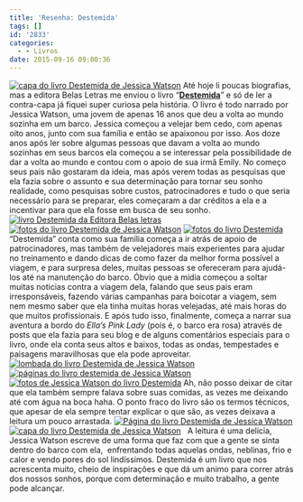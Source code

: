 ```yaml
---
title: 'Resenha: Destemida'
tags: []
id: '2833'
categories:
  - - Livros
date: 2015-09-16 09:00:36
---
```


[![capa do livro Destemida de Jessica Watson](/images/2015/09/DSC03948-1024x768.jpg)](/images/2015/09/DSC03948.jpg) Até hoje li poucas biografias, mas a editora Belas Letras me enviou o livro “**[Destemida](http://belasletras.com.br/detalhe-livro.php?livro=69)**” e só de ler a contra-capa já fiquei super curiosa pela história. O livro é todo narrado por Jessica Watson, uma jovem de apenas 16 anos que deu a volta ao mundo sozinha em um barco. Jessica começou a velejar bem cedo, com apenas oito anos, junto com sua família e então se apaixonou por isso. Aos doze anos após ler sobre algumas pessoas que davam a volta ao mundo sozinhas em seus barcos ela começou a se interessar pela possibilidade de dar a volta ao mundo e contou com o apoio de sua irmã Emily. No começo seus pais não gostaram da ideia, mas após verem todas as pesquisas que ela fazia sobre o assunto e sua determinação para tornar seu sonho realidade, como pesquisas sobre custos, patrocinadores e tudo o que seria necessário para se preparar, eles começaram a dar créditos a ela e a incentivar para que ela fosse em busca de seu sonho. [![livro Destemida da Editora Belas letras](/images/2015/09/livro-Destemida-da-Editora-Belas-letras-1024x768.jpg)](/images/2015/09/livro-Destemida-da-Editora-Belas-letras.jpg) [![fotos do livro Destemida de Jessica Watson](/images/2015/09/fotos-do-livro-Destemida-de-Jessica-Watson-1024x768.jpg)](/images/2015/09/fotos-do-livro-Destemida-de-Jessica-Watson.jpg) [![fotos do livro Destemida](/images/2015/09/fotos-do-livro-Destemida-1024x768.jpg)](/images/2015/09/fotos-do-livro-Destemida.jpg) “Destemida” conta como sua família começa a ir atrás de apoio de patrocinadores, mas também de velejadores mais experientes para ajudar no treinamento e dando dicas de como fazer da melhor forma possível a viagem, e para surpresa deles, muitas pessoas se ofereceram para ajudá-los até na manutenção do barco. Óbvio que a mídia começou a soltar muitas noticias contra a viagem dela, falando que seus pais eram irresponsáveis, fazendo várias campanhas para boicotar a viagem, sem nem mesmo saber que ela tinha muitas horas velejadas, até mais horas do que muitos profissionais. E após tudo isso, finalmente, começa a narrar sua aventura a bordo do _Ella’s Pink Lady_ (pois é, o barco era rosa) através de posts que ela fazia para seu blog e de alguns comentários especiais para o livro, onde ela conta seus altos e baixos, todas as ondas, tempestades e paisagens maravilhosas que ela pode aproveitar. [![lombada do livro Destemida de Jessica Watson](/images/2015/09/lombada-do-livro-Destemida-de-Jessica-Watson-1024x768.jpg)](/images/2015/09/lombada-do-livro-Destemida-de-Jessica-Watson.jpg) [![páginas do livro destemida de Jessica Watson](/images/2015/09/páginas-do-livro-destemida-de-Jessica-Watson-1024x768.jpg)](/images/2015/09/páginas-do-livro-destemida-de-Jessica-Watson.jpg) [![fotos de Jessica Watson do livro Destemida](/images/2015/09/fotos-de-Jessica-Watson-do-livro-Destemida-1024x768.jpg)](/images/2015/09/fotos-de-Jessica-Watson-do-livro-Destemida.jpg) Ah, não posso deixar de citar que ela também sempre falava sobre suas comidas, as vezes me deixando até com água na boca haha. O ponto fraco do livro são os termos técnicos, que apesar de ela sempre tentar explicar o que são, as vezes deixava a leitura um pouco arrastada. [![Página do livro Destemida de Jessica Watson](/images/2015/09/DSC03946-1024x768.jpg)](/images/2015/09/DSC03946.jpg) [![capa do livro Destemida de Jessica Watson](/images/2015/09/capa-do-livro-Destemida-de-Jessica-Watson-1024x768.jpg)](/images/2015/09/capa-do-livro-Destemida-de-Jessica-Watson.jpg)   A leitura é uma delicia, Jessica Watson escreve de uma forma que faz com que a gente se sinta dentro do barco com ela,  enfrentando todas aquelas ondas, neblinas, frio e calor e vendo pores do sol lindíssimos. Destemida é um livro que nos acrescenta muito, cheio de inspirações e que dá um animo para correr atrás dos nossos sonhos, porque com determinação e muito trabalho, a gente pode alcançar.
